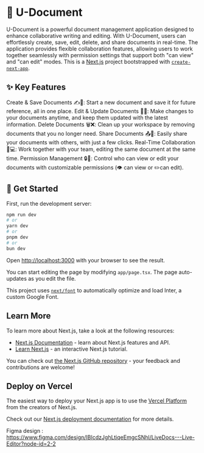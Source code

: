# 📄 U-Document

U-Document is a powerful document management application designed to enhance collaborative writing and editing. With U-Document, users can effortlessly create, save, edit, delete, and share documents in real-time. The application provides flexible collaboration features, allowing users to work together seamlessly with permission settings that support both "can view" and "can edit" modes.
This is a [Next.js](https://nextjs.org/) project bootstrapped with [`create-next-app`](https://github.com/vercel/next.js/tree/canary/packages/create-next-app).

## ✨ Key Features
Create & Save Documents ✍️📁: Start a new document and save it for future reference, all in one place.
Edit & Update Documents 📝🔄: Make changes to your documents anytime, and keep them updated with the latest information.
Delete Documents 🗑️❌: Clean up your workspace by removing documents that you no longer need.
Share Documents 📤🔗: Easily share your documents with others, with just a few clicks.
Real-Time Collaboration 🤝💻: Work together with your team, editing the same document at the same time.
Permission Management 🔒👥: Control who can view or edit your documents with customizable permissions (👁️ can view or ✏️can edit).

## 🚀 Get Started

First, run the development server:

```bash
npm run dev
# or
yarn dev
# or
pnpm dev
# or
bun dev
```

Open [http://localhost:3000](http://localhost:3000) with your browser to see the result.

You can start editing the page by modifying `app/page.tsx`. The page auto-updates as you edit the file.

This project uses [`next/font`](https://nextjs.org/docs/basic-features/font-optimization) to automatically optimize and load Inter, a custom Google Font.

## Learn More

To learn more about Next.js, take a look at the following resources:

- [Next.js Documentation](https://nextjs.org/docs) - learn about Next.js features and API.
- [Learn Next.js](https://nextjs.org/learn) - an interactive Next.js tutorial.

You can check out [the Next.js GitHub repository](https://github.com/vercel/next.js/) - your feedback and contributions are welcome!

## Deploy on Vercel

The easiest way to deploy your Next.js app is to use the [Vercel Platform](https://vercel.com/new?utm_medium=default-template&filter=next.js&utm_source=create-next-app&utm_campaign=create-next-app-readme) from the creators of Next.js.

Check out our [Next.js deployment documentation](https://nextjs.org/docs/deployment) for more details.



Figma design : https://www.figma.com/design/IBIcdzJghLtiqeEmgcSNhl/LiveDocs---Live-Editor?node-id=2-2